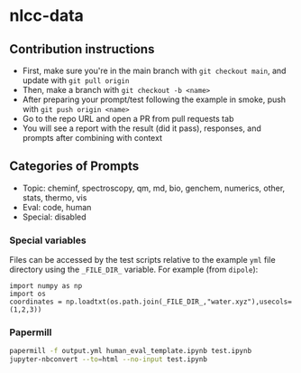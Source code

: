 # nlcc-data

## Contribution instructions
- First, make sure you're in the main branch with `git checkout main`, and update with `git pull origin`
- Then, make a branch with `git checkout -b <name>`
- After preparing your prompt/test following the example in smoke, push with `git push origin <name>`
- Go to the repo URL and open a PR from pull requests tab
- You will see a report with the result (did it pass), responses, and prompts after combining with context

## Categories of Prompts

- Topic: cheminf, spectroscopy, qm, md, bio, genchem, numerics, other, stats, thermo, vis
- Eval: code, human
- Special: disabled

### Special variables
Files can be accessed by the test scripts relative to the example `yml` file directory using the `_FILE_DIR_` variable. For example (from `dipole`):

```
import numpy as np
import os
coordinates = np.loadtxt(os.path.join(_FILE_DIR_,"water.xyz"),usecols=(1,2,3))
```

### Papermill

```sh
papermill -f output.yml human_eval_template.ipynb test.ipynb
jupyter-nbconvert --to=html --no-input test.ipynb
```
